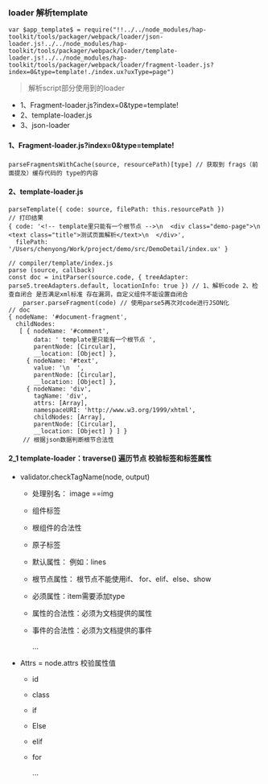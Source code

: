 ###  loader 解析template



```
var $app_template$ = require("!!../../node_modules/hap-toolkit/tools/packager/webpack/loader/json-loader.js!../../node_modules/hap-toolkit/tools/packager/webpack/loader/template-loader.js!../../node_modules/hap-toolkit/tools/packager/webpack/loader/fragment-loader.js?index=0&type=template!./index.ux?uxType=page")
```



> 解析script部分使用到的loader

- 1、Fragment-loader.js?index=0&type=template!
- 2、template-loader.js
- 3、json-loader



#### 1、Fragment-loader.js?index=0&type=template!

```
parseFragmentsWithCache(source, resourcePath)[type] // 获取到 frags（前面提及）缓存代码的 type的内容
```



#### 2、template-loader.js

```
parseTemplate({ code: source, filePath: this.resourcePath })
// 打印结果
{ code: '<!-- template里只能有一个根节点 -->\n  <div class="demo-page">\n    <text class="title">测试页面解析</text>\n  </div>',
  filePath: '/Users/chenyong/Work/project/demo/src/DemoDetail/index.ux' }
```

```
// compiler/template/index.js
parse (source, callback) 
const doc = initParser(source.code, { treeAdapter: parse5.treeAdapters.default, locationInfo: true }) // 1、解析code 2、检查自闭合 是否满足xml标准 存在漏洞，自定义组件不能设置自闭合
	parser.parseFragment(code) // 使用parse5再次对code进行JSON化
// doc
{ nodeName: '#document-fragment',
  childNodes: 
   [ { nodeName: '#comment',
       data: ' template里只能有一个根节点 ',
       parentNode: [Circular],
       __location: [Object] },
     { nodeName: '#text',
       value: '\n  ',
       parentNode: [Circular],
       __location: [Object] },
     { nodeName: 'div',
       tagName: 'div',
       attrs: [Array],
       namespaceURI: 'http://www.w3.org/1999/xhtml',
       childNodes: [Array],
       parentNode: [Circular],
       __location: [Object] } ] }
    // 根据json数据判断根节合法性   
```

#### 2_1 template-loader：traverse() 遍历节点 校验标签和标签属性

* validator.checkTagName(node, output)

  * 处理别名： image ==img

  * 组件标签

  * 根组件的合法性

  * 原子标签

  * 默认属性： 例如：lines

  * 根节点属性： 根节点不能使用if、 for、elif、else、show

  * 必须属性：item需要添加type

  * 属性的合法性：必须为文档提供的属性

  * 事件的合法性：必须为文档提供的事件

    ...

* Attrs = node.attrs 校验属性值

  * id

  * class

  * if

  * Else

  * elif

  * for

    ...

